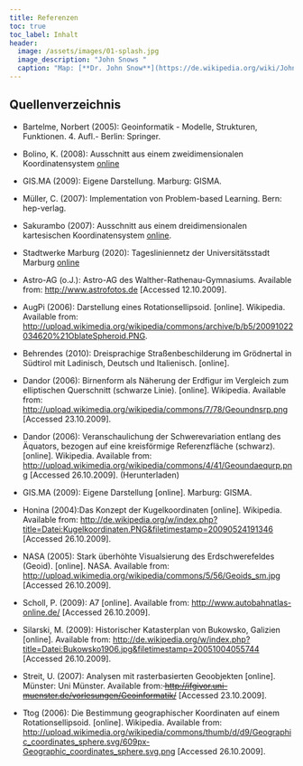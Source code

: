 ```yaml
---
title: Referenzen
toc: true
toc_label: Inhalt
header:
  image: /assets/images/01-splash.jpg
  image_description: "John Snows "
  caption: "Map: [**Dr. John Snow**](https://de.wikipedia.org/wiki/John_Snow_(Mediziner)) [via wikimedia](https://w.wiki/QtV)"
---
```






## Quellenverzeichnis

  * Bartelme, Norbert (2005): Geoinformatik - Modelle, Strukturen, Funktionen. 4. Aufl.- Berlin: Springer.
  * Bolino, K. (2008): Ausschnitt aus einem zweidimensionalen Koordinatensystem [online](http://commons.wikimedia.org/wiki/File:Cartesian-coordinate-system.svg)
  * GIS.MA (2009): Eigene Darstellung. Marburg: GISMA.
  * Müller, C. (2007): Implementation von Problem-based Learning. Bern: hep-verlag.
  * Sakurambo (2007): Ausschnitt aus einem dreidimensionalen kartesischen Koordinatensystem [online](http://commons.wikimedia.org/wiki/File:3D_coordinate_system.svg).
  * Stadtwerke Marburg (2020): Tagesliniennetz der Universitätsstadt Marburg [online](http://stadtwerke-marburg.de/busverkehr-netzplan.html)
  




  * Astro-AG (o.J.): Astro-AG des Walther-Rathenau-Gymnasiums. Available from: http://www.astrofotos.de [Accessed 12.10.2009]. 
  * AugPi (2006): Darstellung eines Rotationsellipsoid. [online]. Wikipedia. Available from: http://upload.wikimedia.org/wikipedia/commons/archive/b/b5/20091022034620%21OblateSpheroid.PNG.
  * Behrendes (2010): Dreisprachige Straßenbeschilderung im Grödnertal in Südtirol mit Ladinisch, Deutsch und Italienisch. [online].
  * Dandor (2006): Birnenform als Näherung der Erdfigur im Vergleich zum elliptischen Querschnitt (schwarze Linie). [online]. Wikipedia. Available from: http://upload.wikimedia.org/wikipedia/commons/7/78/Geoundnsrp.png [Accessed 23.10.2009]. 
  * Dandor (2006): Veranschaulichung der Schwerevariation entlang des Äquators, bezogen auf eine kreisförmige Referenzfläche (schwarz). [online]. Wikipedia. Available from: http://upload.wikimedia.org/wikipedia/commons/4/41/Geoundaequrp.png [Accessed 26.10.2009]. (Herunterladen)
  * GIS.MA (2009): Eigene Darstellung [online]. Marburg: GISMA.
  * Honina (2004):Das Konzept der Kugelkoordinaten [online]. Wikipedia. Available from: http://de.wikipedia.org/w/index.php?title=Datei:Kugelkoordinaten.PNG&filetimestamp=20090524191346 [Accessed 26.10.2009]. 
  * NASA (2005): Stark überhöhte Visualsierung des Erdschwerefeldes (Geoid). [online]. NASA. Available from: http://upload.wikimedia.org/wikipedia/commons/5/56/Geoids_sm.jpg [Accessed 26.10.2009]. 
  * Scholl, P. (2009): A7 [online]. Available from: http://www.autobahnatlas-online.de/ [Accessed 26.10.2009]. 
  * Silarski, M. (2009): Historischer Katasterplan von Bukowsko, Galizien [online]. Available from: http://de.wikipedia.org/w/index.php?title=Datei:Bukowsko1906.jpg&filetimestamp=20051004055744 [Accessed 26.10.2009]. 
  * Streit, U. (2007): Analysen mit rasterbasierten Geoobjekten [online]. Münster: Uni Münster. Available from:<del> http://ifgivor.uni-muenster.de/vorlesungen/Geoinformatik/</del> [Accessed 23.10.2009].
  * Ttog (2006): Die Bestimmung geographischer Koordinaten auf einem Rotationsellipsoid. [online]. Wikipedia. Available from: http://upload.wikimedia.org/wikipedia/commons/thumb/d/d9/Geographic_coordinates_sphere.svg/609px-Geographic_coordinates_sphere.svg.png [Accessed 26.10.2009].
